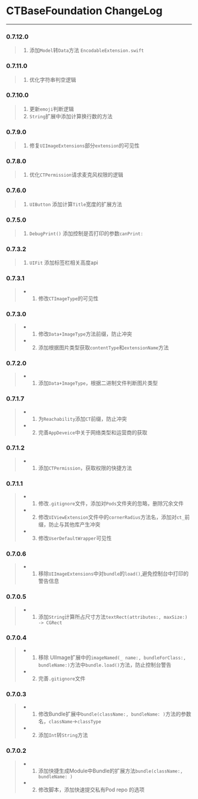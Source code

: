 # CTBaseFoundation ChangeLog
----
### 0.7.12.0
> 1. 添加`Model`转`Data`方法 `EncodableExtension.swift`

### 0.7.11.0
> 1. 优化字符串判空逻辑

### 0.7.10.0
> 1. 更新`emoji`判断逻辑
> 2. `String`扩展中添加计算换行数的方法

### 0.7.9.0
> 1. 修复`UIImageExtensions`部分`extension`的可见性

### 0.7.8.0
> 1. 优化`CTPermission`请求麦克风权限的逻辑

### 0.7.6.0
> 1.  `UIButton` 添加计算`Title`宽度的扩展方法

### 0.7.5.0
> 1. `DebugPrint()` 添加控制是否打印的参数`canPrint:`

### 0.7.3.2
> 1. `UIFit` 添加标签栏相关高度api

### 0.7.3.1
>* 1. 修改`CTImageType`的可见性

### 0.7.3.0
>* 1. 修改`Data+ImageType`方法前缀，防止冲突
>* 2. 添加根据图片类型获取`contentType`和`extensionName`方法

### 0.7.2.0
>* 1. 添加`Data+ImageType`，根据二进制文件判断图片类型

### 0.7.1.7
>* 1. 为`Reachability`添加`CT`前缀，防止冲突
>* 2. 完善`AppDeveice`中关于网络类型和运营商的获取

### 0.7.1.2
>* 1. 添加`CTPermission`，获取权限的快捷方法

### 0.7.1.1
>* 1. 修改`.gitignore`文件，添加对`Pods`文件夹的忽略，删除冗余文件
>* 2. 修改`UIViewExtension`文件中的`cornerRadius`方法名，添加对`ct_`前缀，防止与其他库产生冲突
>* 3. 修改`UserDefaultWrapper`可见性

### 0.7.0.6
>* 1. 移除`UIImageExtensions`中对`bundle`的`load()`,避免控制台中打印的警告信息

### 0.7.0.5
>* 1. 添加`String`计算所占尺寸方法`textRect(attributes:, maxSize:) -> CGRect`

### 0.7.0.4
>* 1. 移除 UIImage扩展中的`imageNamed(_ name:, bundleForClass:, bundleName:)`方法中`bundle.load()`方法，防止控制台警告
>* 2. 完善`.gitignore`文件

### 0.7.0.3
>* 1. 修改Bundle扩展中`bundle(className:, bundleName: )`方法的参数名，`className`->`classType`
>* 2. 添加`Int`转`String`方法

### 0.7.0.2
>* 1. 添加快捷生成Module中Bundle的扩展方法`bundle(className:, bundleName: )`
>* 2. 修改脚本，添加快速提交私有Pod repo 的选项
